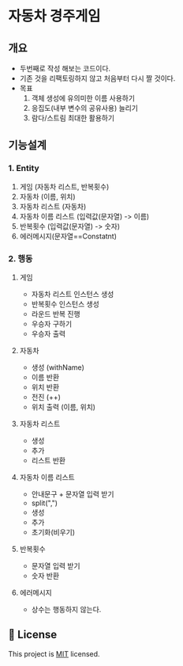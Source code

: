 # 자동차 경주게임

## 개요

- 두번째로 작성 해보는 코드이다.
- 기존 것을 리팩토링하지 않고 처음부터 다시 짤 것이다.
- 목표
    1. 객체 생성에 유의미한 이름 사용하기
    2. 응집도(내부 변수의 공유사용) 늘리기
    3. 람다/스트림 최대한 활용하기

## 기능설계

### 1. Entity

1. 게임 (자동차 리스트, 반복횟수)
2. 자동차 (이름, 위치)
3. 자동차 리스트 (자동차)
4. 자동차 이름 리스트 (입력값(문자열) -> 이름)
5. 반복횟수 (입력값(문자열) -> 숫자)
6. 에러메시지(문자열==Constatnt)

### 2. 행동

1. 게임
    - 자동차 리스트 인스턴스 생성
    - 반복횟수 인스턴스 생성
    - 라운드 반복 진행
    - 우승자 구하기
    - 우승자 출력

2. 자동차
    - 생성  (withName)
    - 이름 반환
    - 위치 반환
    - 전진 (++)
    - 위치 출력 (이름, 위치)

3. 자동차 리스트
    - 생성
    - 추가
    - 리스트 반환

4. 자동차 이름 리스트
    - 안내문구 + 문자열 입력 받기
    - split(",")
    - 생성
    - 추가
    - 초기화(비우기)

5. 반복횟수
    - 문자열 입력 받기
    - 숫자 반환

6. 에러메시지
    - 상수는 행동하지 않는다.

## 📝 License

This project is [MIT](https://github.com/woowacourse/java-racingcar-precourse/blob/master/LICENSE) licensed.
